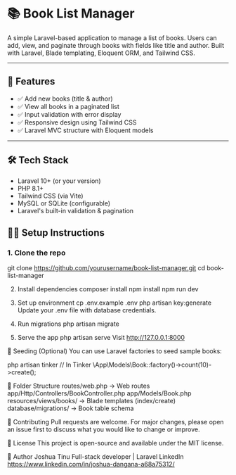 # 📚 Book List Manager

A simple Laravel-based application to manage a list of books. Users can add, view, and paginate through books with fields like title and author. Built with Laravel, Blade templating, Eloquent ORM, and Tailwind CSS.

---

## 🚀 Features

- ✅ Add new books (title & author)
- ✅ View all books in a paginated list
- ✅ Input validation with error display
- ✅ Responsive design using Tailwind CSS
- ✅ Laravel MVC structure with Eloquent models

---

## 🛠️ Tech Stack

- Laravel 10+ (or your version)
- PHP 8.1+
- Tailwind CSS (via Vite)
- MySQL or SQLite (configurable)
- Laravel's built-in validation & pagination


## 🧑‍💻 Setup Instructions

### 1. Clone the repo
git clone https://github.com/yourusername/book-list-manager.git
cd book-list-manager

2. Install dependencies
composer install
npm install
npm run dev

4. Set up environment
cp .env.example .env
php artisan key:generate
Update your .env file with database credentials.

5. Run migrations
php artisan migrate

7. Serve the app
php artisan serve
Visit http://127.0.0.1:8000

🧪 Seeding (Optional)
You can use Laravel factories to seed sample books:

php artisan tinker
// In Tinker
\App\Models\Book::factory()->count(10)->create();

📁 Folder Structure
routes/web.php              → Web routes
app/Http/Controllers/BookController.php
app/Models/Book.php
resources/views/books/      → Blade templates (index/create)
database/migrations/        → Book table schema

🙌 Contributing
Pull requests are welcome. For major changes, please open an issue first to discuss what you would like to change or improve.

📄 License
This project is open-source and available under the MIT license.

👤 Author
Joshua Tinu
Full-stack developer | Laravel
LinkedIn https://www.linkedin.com/in/joshua-dangana-a68a75312/
